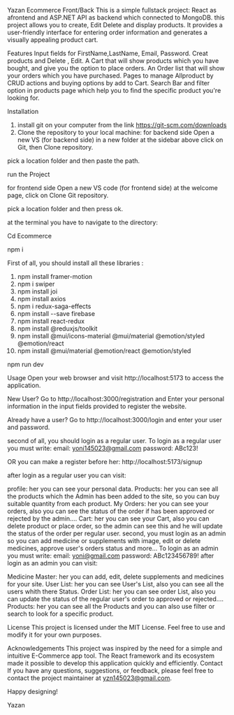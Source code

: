 Yazan Ecommerce Front/Back
This is a simple fullstack project: React as afrontend and ASP.NET API as backend which connected to MongoDB. this project allows you to create, Edit Delete and display products. It provides a user-friendly interface for entering order information and generates a visually appealing product cart.

Features
Input fields for FirstName,LastName, Email, Password.
Creat products and Delete , Edit.
A Cart that will show products which you have bought, and give you the option to place orders.
An Order list that will show your orders which you have purchased.
Pages to manage Allproduct by CRUD actions and buying options by add to Cart.
Search Bar and filter option in products page which help you to find the specific product you're looking for.


Installation
1. install git on your computer from the link https://git-scm.com/downloads
2. Clone the repository to your local machine:
for backend side
Open a new VS (for backend side) in a new folder
at the sidebar above click on Git, then Clone repository.

pick a location folder and then paste the path.


run the Project

for frontend side
Open a new VS code (for frontend side)
at the welcome page, click on Clone Git repository.


pick a location folder and then press ok.

at the terminal you have to navigate to the directory:

Cd Ecommerce

npm i

First of all, you should install all these libraries : 
1) npm install framer-motion
2) npm i swiper
3) npm install joi
4) npm install axios
5) npm i redux-saga-effects
6) npm install --save firebase
7) npm install react-redux
8) npm install @reduxjs/toolkit
9) npm install @mui/icons-material @mui/material @emotion/styled @emotion/react
10) npm install @mui/material @emotion/react @emotion/styled

npm run dev



Usage
Open your web browser and visit http://localhost:5173 to access the application.

New User? Go to http://localhost:3000/registration and Enter your personal information in the input fields provided to register the website.

Already have a user? Go to http://localhost:3000/login and enter your user and password.

second of all, you should login as a regular user. To login as a regular user you must write:
email: yoni145023@gmail.com
password: ABc123!

OR you can make a register before her: http://localhost:5173/signup

after login as a regular user you can visit:

profile: her you can see your personal data.
Products: her you can see all the products which the Admin has been added to the site, so you can buy suitable quantity from each product.
My Orders: her you can see your orders, also you can see the status of the order if has been approved or rejected by the admin....
Cart: her you can see your Cart, also you can delete product or place order, so the admin can see this and he will update the status of the order per regular user.
second, you must login as an admin so you can add medicine or supplements with image, edit or delete medicines, approve user's orders status and more... To login as an admin you must write:
email: yoni@gmail.com
password: ABc123456789!
after login as an admin you can visit:

Medicine Master: her you can add, edit, delete supplements and medicines for your site.
User List: her you can see User's List, also you can see all the users whith there Status.
Order List: her you can see order List, also you can update the status of the regular user's order to approved or rejected....
Products: her you can see all the Products and you can also use filter or search to look for a specific product.


License
This project is licensed under the MIT License. Feel free to use and modify it for your own purposes.

Acknowledgements
This project was inspired by the need for a simple and intuitive E-Commerce app tool.
The React framework and its ecosystem made it possible to develop this application quickly and efficiently.
Contact
If you have any questions, suggestions, or feedback, please feel free to contact the project maintainer at yzn145023@gmail.com.

Happy designing!

Yazan
